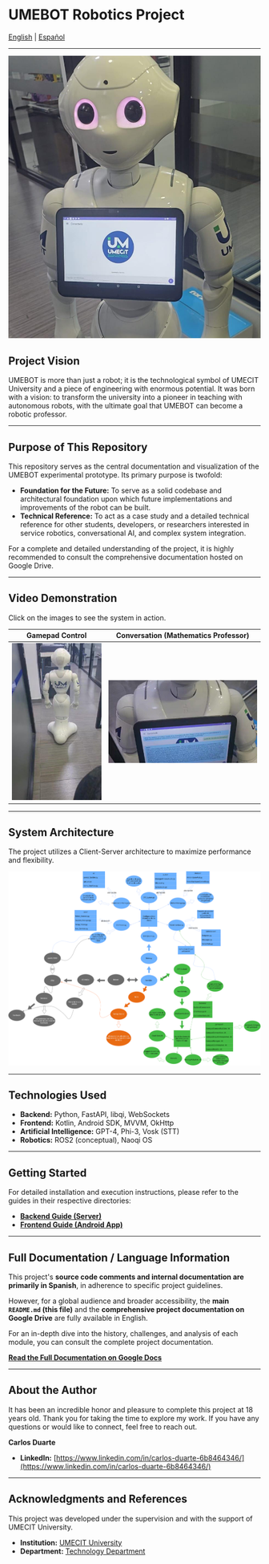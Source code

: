 # UMEBOT Robotics Project

[English](README.md) | [Español](README.es.md)

---

![UMEBOT in action](docs/images/foto_principal_del_robot.jpg)

## Project Vision

UMEBOT is more than just a robot; it is the technological symbol of UMECIT University and a piece of engineering with enormous potential. It was born with a vision: to transform the university into a pioneer in teaching with autonomous robots, with the ultimate goal that UMEBOT can become a robotic professor.

---
## Purpose of This Repository

This repository serves as the central documentation and visualization of the UMEBOT experimental prototype. Its primary purpose is twofold:

* **Foundation for the Future:** To serve as a solid codebase and architectural foundation upon which future implementations and improvements of the robot can be built.
* **Technical Reference:** To act as a case study and a detailed technical reference for other students, developers, or researchers interested in service robotics, conversational AI, and complex system integration.

For a complete and detailed understanding of the project, it is highly recommended to consult the comprehensive documentation hosted on Google Drive.

---
## Video Demonstration

Click on the images to see the system in action.

| Gamepad Control | Conversation (Mathematics Professor) |
| :---: | :---: |
| [![Video of Manual Control](docs/images/miniatura_video_gamepad.png)](https://drive.google.com/file/d/1SCz-Rw5Va8tBe2u_U8WqBJWZ08q9z7A2/view?usp=sharing) | [![Video of AI Conversation](docs/images/miniatura_video_profesor.png)](https://drive.google.com/file/d/1SKIK4_gZkM9lJPK7O4PzFqOCA9pbpwPc/view?usp=sharing) |

---

## System Architecture

The project utilizes a Client-Server architecture to maximize performance and flexibility.

![Architecture Diagram](docs/images/UMEbotdrawio.png)

---

## Technologies Used

* **Backend:** Python, FastAPI, libqi, WebSockets
* **Frontend:** Kotlin, Android SDK, MVVM, OkHttp
* **Artificial Intelligence:** GPT-4, Phi-3, Vosk (STT)
* **Robotics:** ROS2 (conceptual), Naoqi OS

---

## Getting Started

For detailed installation and execution instructions, please refer to the guides in their respective directories:

* **[Backend Guide (Server)](backend-python/README.md)**
* **[Frontend Guide (Android App)](frontend_kotlin/README.md)**

---

## Full Documentation / Language Information

This project's **source code comments and internal documentation are primarily in Spanish**, in adherence to specific project guidelines.

However, for a global audience and broader accessibility, the **main `README.md` (this file)** and the **comprehensive project documentation on Google Drive** are fully available in English.

For an in-depth dive into the history, challenges, and analysis of each module, you can consult the complete project documentation.

**[Read the Full Documentation on Google Docs](https://docs.google.com/document/d/1oHskIag0vZTLDV_PCVcVeNfQTbTxgq_pifbdl7yDybw/edit?usp=sharing)**

---

## About the Author

It has been an incredible honor and pleasure to complete this project at 18 years old. Thank you for taking the time to explore my work. If you have any questions or would like to connect, feel free to reach out.

**Carlos Duarte**
* **LinkedIn:** [https://www.linkedin.com/in/carlos-duarte-6b8464346/](https://www.linkedin.com/in/carlos-duarte-6b8464346/)

---

## Acknowledgments and References

This project was developed under the supervision and with the support of UMECIT University.

* **Institution:** [UMECIT University](https://umecit.edu.pa/)
* **Department:** [Technology Department](https://respaldo.umecit.edu.pa/direccion-de-tecnologia/)
